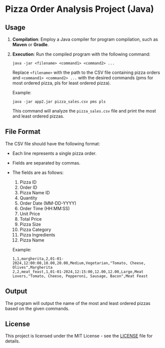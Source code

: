 # Pizza Order Analysis Project (Java)

## Usage

1. **Compilation**: Employ a Java compiler for program compilation, such as **Maven** or **Gradle**.

2. **Execution**: Run the compiled program with the following command:

    ```
    java -jar <filename> <command1> <command2> ...
    ```

   Replace `<filename>` with the path to the CSV file containing pizza orders and `<command1> <command2> ...` with the desired commands (pms for most ordered pizza, pls for least ordered pizza).

   Example:

    ```
    java -jar app2.jar pizza_sales.csv pms pls
    ```

   This command will analyze the `pizza_sales.csv` file and print the most and least ordered pizzas.

## File Format

The CSV file should have the following format:

- Each line represents a single pizza order.
- Fields are separated by commas.
- The fields are as follows:

    1. Pizza ID
    2. Order ID
    3. Pizza Name ID
    4. Quantity
    5. Order Date (MM-DD-YYYY)
    6. Order Time (HH:MM:SS)
    7. Unit Price
    8. Total Price
    9. Pizza Size
    10. Pizza Category
    11. Pizza Ingredients
    12. Pizza Name

  Example:

    ```
    1,1,margherita,2,01-01-2024,12:00:00,10.00,20.00,Medium,Vegetarian,"Tomato, Cheese, Olives",Margherita
    2,2,meat_feast,1,01-01-2024,12:15:00,12.00,12.00,Large,Meat Lovers,"Tomato, Cheese, Pepperoni, Sausage, Bacon",Meat Feast
    ```

## Output

The program will output the name of the most and least ordered pizzas based on the given commands.

## License

This project is licensed under the MIT License - see the [LICENSE](LICENSE) file for details.
